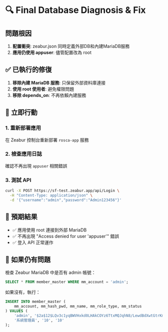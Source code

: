 # 🔍 Final Database Diagnosis & Fix

## 問題根因
1. **配置衝突**: zeabur.json 同時定義外部DB和內建MariaDB服務
2. **應用仍使用 appuser**: 儘管配置改為 root

## ✅ 已執行的修復
1. **移除內建 MariaDB 服務**: 只保留外部資料庫連接
2. **使用 root 使用者**: 避免權限問題
3. **移除 depends_on**: 不再依賴內建服務

## 🚀 立即行動
### 1. 重新部署應用
在 Zeabur 控制台重新部署 `rosca-app` 服務

### 2. 檢查應用日誌
確認不再出現 `appuser` 相關錯誤

### 3. 測試 API
```bash
curl -X POST https://sf-test.zeabur.app/api/Login \
  -H "Content-Type: application/json" \
  -d '{"username":"admin","password":"Admin123456"}'
```

## 🎯 預期結果
- ✅ 應用使用 root 連接到外部 MariaDB
- ✅ 不再出現 "Access denied for user 'appuser'" 錯誤
- ✅ 登入 API 正常運作

## 🔧 如果仍有問題
檢查 Zeabur MariaDB 中是否有 admin 帳號：
```sql
SELECT * FROM member_master WHERE mm_account = 'admin';
```

如果沒有，執行：
```sql
INSERT INTO member_master (
    mm_account, mm_hash_pwd, mm_name, mm_role_type, mm_status
) VALUES (
    'admin', '$2a$12$LQv3c1yqBWVHxkd0LHAkCOYz6TtxMQJqhN8/LewdBdXwtGtrKm9K2',
    '系統管理員', '10', '10'
);
```